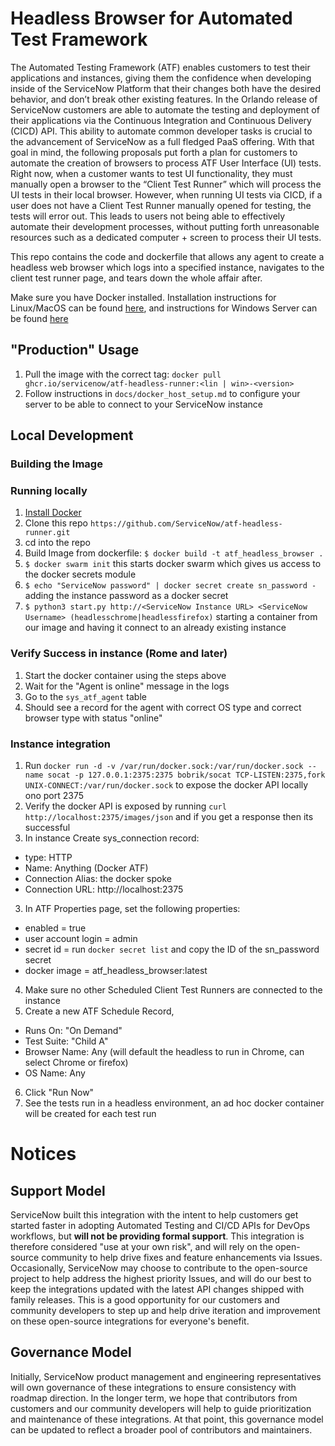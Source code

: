 # Headless Browser for Automated Test Framework

The Automated Testing Framework (ATF) enables customers to test their applications and instances, giving them the confidence 
when developing inside of the ServiceNow Platform that their changes both have the desired behavior, and don’t break other 
existing features. In the Orlando release of ServiceNow customers are able to automate the testing and deployment of their 
applications via the Continuous Integration and Continuous Delivery (CICD) API. This ability to automate common developer tasks 
is crucial to the advancement of ServiceNow as a full fledged PaaS offering. With that goal in mind, the following proposals 
put forth a plan for customers to automate the creation of browsers to process ATF User Interface (UI) tests. 
Right now, when a customer wants to test UI functionality, they must manually open a browser to the “Client Test Runner” 
which will process the UI tests in their local browser. However, when running UI tests via CICD, if a user does not have 
a Client Test Runner manually opened for testing, the tests will error out. This leads to users not being able to effectively 
automate their development processes, without putting forth unreasonable resources such as a dedicated computer + screen to process their UI tests.

This repo contains the code and dockerfile that allows any agent to create a headless web browser which logs into a specified instance, navigates to the client test runner page, and tears down the whole affair after.

Make sure you have Docker installed. 
Installation instructions for Linux/MacOS can be found [here](https://docs.docker.com/get-docker/), and instructions for Windows Server can be found [here](https://docs.microsoft.com/en-us/virtualization/windowscontainers/quick-start/set-up-environment?tabs=Windows-Server#install-docker)

## "Production" Usage

1. Pull the image with the correct tag: `docker pull ghcr.io/servicenow/atf-headless-runner:<lin | win>-<version>`
2. Follow instructions in `docs/docker_host_setup.md` to configure your server to be able to connect to your ServiceNow instance

## Local Development

### Building the Image


### Running locally
1. [Install Docker](https://docs.docker.com/desktop/mac/install/)
2. Clone this repo `https://github.com/ServiceNow/atf-headless-runner.git`
3. cd into the repo
4. Build Image from dockerfile: `$ docker build -t atf_headless_browser .`
5. `$ docker swarm init` this starts docker swarm which gives us access to the docker secrets module
6. `$ echo "ServiceNow password" | docker secret create sn_password -` adding the instance password as a docker secret
7. `$ python3 start.py http://<ServiceNow Instance URL> <ServiceNow Username> (headlesschrome|headlessfirefox)` starting a container from our image and having it connect to an already existing instance

### Verify Success in instance (Rome and later)
1. Start the docker container using the steps above
2. Wait for the "Agent is online" message in the logs
3. Go to the `sys_atf_agent` table
4. Should see a record for the agent with correct OS type and correct browser type with status "online"

### Instance integration
1. Run `docker run -d -v /var/run/docker.sock:/var/run/docker.sock --name socat -p 127.0.0.1:2375:2375 bobrik/socat TCP-LISTEN:2375,fork UNIX-CONNECT:/var/run/docker.sock` to expose the docker API locally ono port 2375
2. Verify the docker API is exposed by running `curl http://localhost:2375/images/json` and if you get a response then its successful
3. In instance Create sys_connection record:
- type: HTTP
- Name: Anything (Docker ATF)
- Connection Alias: the docker spoke
- Connection URL: http://localhost:2375

3. In ATF Properties page, set the following properties:
- enabled = true
- user account login = admin
- secret id = run `docker secret list` and copy the ID of the sn_password secret
- docker image = atf_headless_browser:latest

4. Make sure no other Scheduled Client Test Runners are connected to the instance
5. Create a new ATF Schedule Record, 
- Runs On: "On Demand" 
- Test Suite: "Child A"
- Browser Name: Any (will default the headless to run in Chrome, can select Chrome or firefox)
- OS Name: Any

6. Click "Run Now"
7. See the tests run in a headless environment, an ad hoc docker container will be created for each test run

# Notices

## Support Model

ServiceNow built this integration with the intent to help customers get started faster in adopting Automated Testing and CI/CD APIs for DevOps workflows, but __will not be providing formal support__. This integration is therefore considered "use at your own risk", and will rely on the open-source community to help drive fixes and feature enhancements via Issues. Occasionally, ServiceNow may choose to contribute to the open-source project to help address the highest priority Issues, and will do our best to keep the integrations updated with the latest API changes shipped with family releases. This is a good opportunity for our customers and community developers to step up and help drive iteration and improvement on these open-source integrations for everyone's benefit. 

## Governance Model

Initially, ServiceNow product management and engineering representatives will own governance of these integrations to ensure consistency with roadmap direction. In the longer term, we hope that contributors from customers and our community developers will help to guide prioritization and maintenance of these integrations. At that point, this governance model can be updated to reflect a broader pool of contributors and maintainers. 

